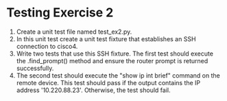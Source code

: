 # Testing Exercise 2

1. Create a unit test file named test_ex2.py.
2. In this unit test create a unit test fixture that establishes an SSH connection to cisco4.
3.  Write two tests that use this SSH fixture. The first test should execute the .find_prompt() method and ensure the router prompt is returned successfully.
4. The second test should execute the "show ip int brief" command on the remote device. This test should pass if the output contains the IP address '10.220.88.23'. Otherwise, the test should fail.
